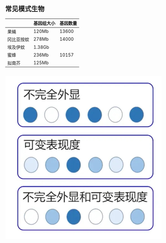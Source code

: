 ## 常见模式生物

|       | 基因组大小  | 基因数量  |
| ----- | ------ | ----- |
| 果蝇    | 120Mb  | 13600 |
| 冈比亚按蚊 | 278Mb  | 14000 |
| 埃及伊蚊  | 1.38Gb |       |
| 蜜蜂    | 236Mb  | 10157 |
| 拟南芥   | 125Mb  |       |
## ![](Genetics/不完全外显.jpg)
